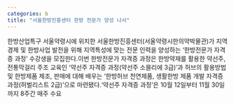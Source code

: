 ```yaml
---
categories: b
title: "서울한방진흥센터 한방 전문가 양성 나서"
---
```

한방산업특구 서울약령시에 위치한 서울한방진흥센터(서울약령시한의약박물관)가 지역경제 및 한방사업 발전을 위해 지역특성에 맞는 전문 인력을 양성하는 ‘한방전문가 자격증 과정’ 수강생을 모집한다.이번 한방전문가 자격증 과정은 한방약재를 활용한 약선주, 전통막걸리 주조 교육인 ‘약선주 자격증 과정(약선주 소믈리에 3급)’과 허브의 활용방법 및 한방제품 제조, 판매에 대해 배우는 ‘한방허브 천연제품, 생활한방 제품 개발 자격증 과정(허벌리스트 2급)’으로 마련됐다.‘약선주 자격증 과정’은 10월 12일부터 11월 30일까지 8주간 매주 수요